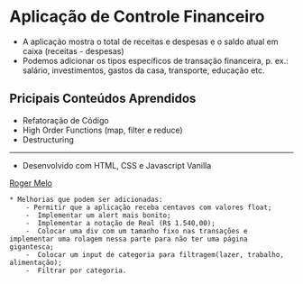 # Aplicação de Controle Financeiro

- A aplicação mostra o total de receitas e despesas e o saldo atual em caixa (receitas - despesas)
- Podemos adicionar os tipos específicos de transação financeira, p. ex.: salário, investimentos, gastos da casa, transporte, educação etc.

## Pricipais Conteúdos Aprendidos
- Refatoração de Código
- High Order Functions (map, filter e reduce)
- Destructuring

---
* Desenvolvido com HTML, CSS e Javascript Vanilla

[Roger Melo](https://www.youtube.com/watch?v=xarRciYWT5Q&list=PLn-1oXF21q6IwN9F3qZF9-2yEpkAtjU9w&index=1)

    * Melhorias que podem ser adicionadas:
        - Permitir que a aplicação receba centavos com valores float;
        -  Implementar um alert mais bonito;
        -  Implementar a notação de Real (R$ 1.540,00);
        -  Colocar uma div com um tamanho fixo nas transações e implementar uma rolagem nessa parte para não ter uma página gigantesca;
        -  Colocar um input de categoria para filtragem(lazer, trabalho, alimentação);
        -  Filtrar por categoria.
